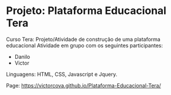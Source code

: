# Projeto: Plataforma Educacional Tera
 Curso Tera: Projeto/Atividade de construção de uma plataforma educacional 
 Atividade em grupo com os seguintes participantes:
 - Danilo
 - Victor

Linguagens: HTML, CSS, Javascript e Jquery.

Page:
https://victorcova.github.io/Plataforma-Educacional-Tera/
